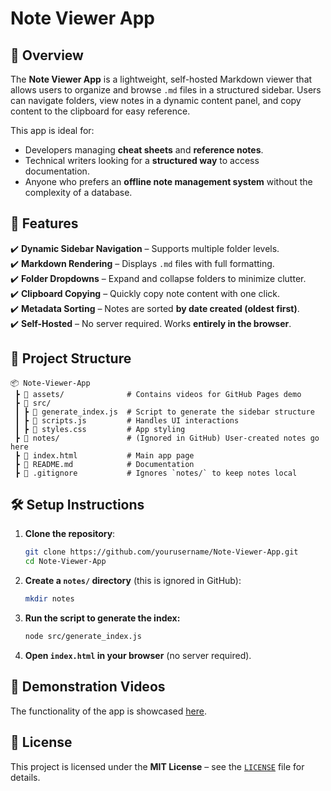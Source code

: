 # Note Viewer App

## 📌 Overview
The **Note Viewer App** is a lightweight, self-hosted Markdown viewer that allows users to organize and browse `.md` files in a structured sidebar. Users can navigate folders, view notes in a dynamic content panel, and copy content to the clipboard for easy reference.

This app is ideal for:
- Developers managing **cheat sheets** and **reference notes**.
- Technical writers looking for a **structured way** to access documentation.
- Anyone who prefers an **offline note management system** without the complexity of a database.

## 🚀 Features
✔️ **Dynamic Sidebar Navigation** – Supports multiple folder levels.  
✔️ **Markdown Rendering** – Displays `.md` files with full formatting.  
✔️ **Folder Dropdowns** – Expand and collapse folders to minimize clutter.  
✔️ **Clipboard Copying** – Quickly copy note content with one click.  
✔️ **Metadata Sorting** – Notes are sorted **by date created (oldest first)**.  
✔️ **Self-Hosted** – No server required. Works **entirely in the browser**.  

## 📂 Project Structure
```
📦 Note-Viewer-App
 ┣ 📂 assets/              # Contains videos for GitHub Pages demo
 ┣ 📂 src/
 ┃ ┣ 📜 generate_index.js  # Script to generate the sidebar structure
 ┃ ┣ 📜 scripts.js         # Handles UI interactions
 ┃ ┣ 📜 styles.css         # App styling
 ┣ 📂 notes/               # (Ignored in GitHub) User-created notes go here
 ┣ 📜 index.html           # Main app page
 ┣ 📜 README.md            # Documentation
 ┣ 📜 .gitignore           # Ignores `notes/` to keep notes local
```

## 🛠️ Setup Instructions
1. **Clone the repository**:
   ```sh
   git clone https://github.com/yourusername/Note-Viewer-App.git
   cd Note-Viewer-App
   ```
2. **Create a `notes/` directory** (this is ignored in GitHub):
   ```sh
   mkdir notes
   ```
3. **Run the script to generate the index:**
   ```sh
   node src/generate_index.js
   ```
4. **Open `index.html` in your browser** (no server required).

## 🎥 Demonstration Videos
The functionality of the app is showcased [here](https://yourusername.github.io/Note-Viewer-App/videos.html).

## 📝 License
This project is licensed under the **MIT License** – see the [`LICENSE`](LICENSE) file for details.
